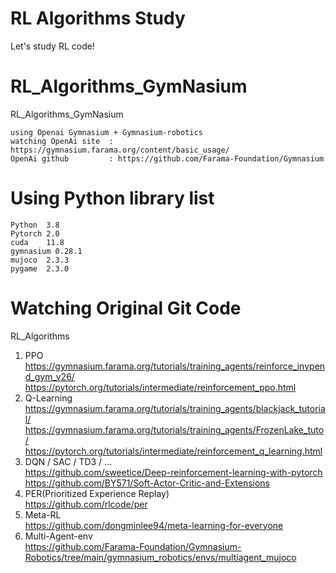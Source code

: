 # RL Algorithms Study
Let's study RL code!

# RL_Algorithms_GymNasium
RL_Algorithms_GymNasium
```
using Openai Gymnasium + Gymnasium-robotics
watching OpenAi site  : https://gymnasium.farama.org/content/basic_usage/
OpenAi github         : https://github.com/Farama-Foundation/Gymnasium
```

# Using Python library list
```
Python  3.8
Pytorch 2.0
cuda    11.8
gymnasium 0.28.1
mujoco  2.3.3
pygame  2.3.0
```

# Watching Original Git Code
RL_Algorithms
1. PPO
<br/>https://gymnasium.farama.org/tutorials/training_agents/reinforce_invpend_gym_v26/
<br/>https://pytorch.org/tutorials/intermediate/reinforcement_ppo.html
2. Q-Learning
<br/>https://gymnasium.farama.org/tutorials/training_agents/blackjack_tutorial/
<br/>https://gymnasium.farama.org/tutorials/training_agents/FrozenLake_tuto/
<br/>https://pytorch.org/tutorials/intermediate/reinforcement_q_learning.html
3. DQN / SAC / TD3 / ...
<br/>https://github.com/sweetice/Deep-reinforcement-learning-with-pytorch
<br/>https://github.com/BY571/Soft-Actor-Critic-and-Extensions
4. PER(Prioritized Experience Replay)
<br/>https://github.com/rlcode/per
5. Meta-RL
<br/>https://github.com/dongminlee94/meta-learning-for-everyone
6. Multi-Agent-env
<br/>https://github.com/Farama-Foundation/Gymnasium-Robotics/tree/main/gymnasium_robotics/envs/multiagent_mujoco
